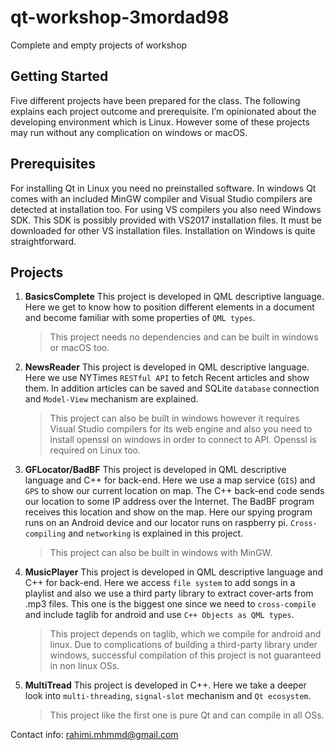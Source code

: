 # qt-workshop-3mordad98
Complete and empty projects of workshop

## Getting Started
Five different projects have been prepared for the class. The following explains each project outcome and prerequisite. 
I’m opinionated about the developing environment which is Linux. However some of these projects may run without any complication on windows or macOS.

## Prerequisites
For installing Qt in Linux you need no preinstalled software. In windows Qt comes with an included MinGW compiler and Visual Studio compilers are detected at installation too. For using VS compilers you also need Windows SDK. This SDK is possibly provided with VS2017 installation files. It must be downloaded for other VS installation files. Installation on Windows is quite straightforward.


## Projects
1. **BasicsComplete**
This project is developed in QML descriptive language. Here we get to know how to position different elements in a document and become familiar with some properties of `QML types`.

	>This project needs no dependencies and can be built in windows or macOS too.

2. **NewsReader**
This project is developed in QML descriptive language. Here we use NYTimes `RESTful API` to fetch Recent articles and show them. In addition articles can be saved and SQLite `database` connection and `Model-View` mechanism are explained.
	
	>This project can also be built in windows however it requires Visual Studio compilers for its web engine and also you need to install openssl on windows in order to connect to API. Openssl is required on Linux too.

3. **GFLocator/BadBF**
This project is developed in QML descriptive language and C++ for back-end. Here we use a map service (`GIS`) and `GPS` to show our current location on map. The C++ back-end code sends our location to some IP address over the Internet. The BadBF program receives this location and show on the map. Here our spying program runs on an Android device and our locator runs on raspberry pi. `Cross-compiling` and `networking` is explained in this project.

	>This project can also be built in windows with MinGW.

4. **MusicPlayer**
This project is developed in QML descriptive language and C++ for back-end. Here we access `file system` to add songs in a playlist and also we use a third party library to extract cover-arts from .mp3 files. This one is the biggest one since we need to `cross-compile` and include taglib for android and use `C++ Objects as QML types`. 
	
	>This project depends on taglib, which we compile for android and linux. Due to complications of building a third-party library under windows, successful compilation of this project is not guaranteed in non linux OSs.

5. **MultiTread**
This project is developed in C++. Here we take a deeper look into `multi-threading`, `signal-slot` mechanism and `Qt ecosystem`.
	
	>This project like the first one is pure Qt and can compile in all OSs.
	
Contact info: rahimi.mhmmd@gmail.com
